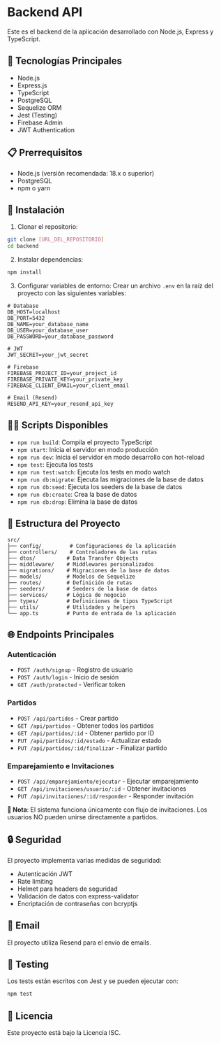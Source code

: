 # Backend API

Este es el backend de la aplicación desarrollado con Node.js, Express y TypeScript.

## 🚀 Tecnologías Principales

- Node.js
- Express.js
- TypeScript
- PostgreSQL
- Sequelize ORM
- Jest (Testing)
- Firebase Admin
- JWT Authentication

## 📋 Prerrequisitos

- Node.js (versión recomendada: 18.x o superior)
- PostgreSQL
- npm o yarn

## 🔧 Instalación

1. Clonar el repositorio:

```bash
git clone [URL_DEL_REPOSITORIO]
cd backend
```

2. Instalar dependencias:

```bash
npm install
```

3. Configurar variables de entorno:
   Crear un archivo `.env` en la raíz del proyecto con las siguientes variables:

```env
# Database
DB_HOST=localhost
DB_PORT=5432
DB_NAME=your_database_name
DB_USER=your_database_user
DB_PASSWORD=your_database_password

# JWT
JWT_SECRET=your_jwt_secret

# Firebase
FIREBASE_PROJECT_ID=your_project_id
FIREBASE_PRIVATE_KEY=your_private_key
FIREBASE_CLIENT_EMAIL=your_client_email

# Email (Resend)
RESEND_API_KEY=your_resend_api_key
```

## 🏃‍♂️ Scripts Disponibles

- `npm run build`: Compila el proyecto TypeScript
- `npm start`: Inicia el servidor en modo producción
- `npm run dev`: Inicia el servidor en modo desarrollo con hot-reload
- `npm test`: Ejecuta los tests
- `npm run test:watch`: Ejecuta los tests en modo watch
- `npm run db:migrate`: Ejecuta las migraciones de la base de datos
- `npm run db:seed`: Ejecuta los seeders de la base de datos
- `npm run db:create`: Crea la base de datos
- `npm run db:drop`: Elimina la base de datos

## 📁 Estructura del Proyecto

```
src/
├── config/         # Configuraciones de la aplicación
├── controllers/    # Controladores de las rutas
├── dtos/          # Data Transfer Objects
├── middleware/    # Middlewares personalizados
├── migrations/    # Migraciones de la base de datos
├── models/        # Modelos de Sequelize
├── routes/        # Definición de rutas
├── seeders/       # Seeders de la base de datos
├── services/      # Lógica de negocio
├── types/         # Definiciones de tipos TypeScript
├── utils/         # Utilidades y helpers
└── app.ts         # Punto de entrada de la aplicación
```

## 🌐 Endpoints Principales

### Autenticación

- `POST /auth/signup` - Registro de usuario
- `POST /auth/login` - Inicio de sesión
- `GET /auth/protected` - Verificar token

### Partidos

- `POST /api/partidos` - Crear partido
- `GET /api/partidos` - Obtener todos los partidos
- `GET /api/partidos/:id` - Obtener partido por ID
- `PUT /api/partidos/:id/estado` - Actualizar estado
- `PUT /api/partidos/:id/finalizar` - Finalizar partido

### Emparejamiento e Invitaciones

- `POST /api/emparejamiento/ejecutar` - Ejecutar emparejamiento
- `GET /api/invitaciones/usuario/:id` - Obtener invitaciones
- `PUT /api/invitaciones/:id/responder` - Responder invitación

**📝 Nota**: El sistema funciona únicamente con flujo de invitaciones. Los usuarios NO pueden unirse directamente a partidos.

## 🔒 Seguridad

El proyecto implementa varias medidas de seguridad:

- Autenticación JWT
- Rate limiting
- Helmet para headers de seguridad
- Validación de datos con express-validator
- Encriptación de contraseñas con bcryptjs

## 📧 Email

El proyecto utiliza Resend para el envío de emails.

## 🧪 Testing

Los tests están escritos con Jest y se pueden ejecutar con:

```bash
npm test
```

## 📝 Licencia

Este proyecto está bajo la Licencia ISC.
